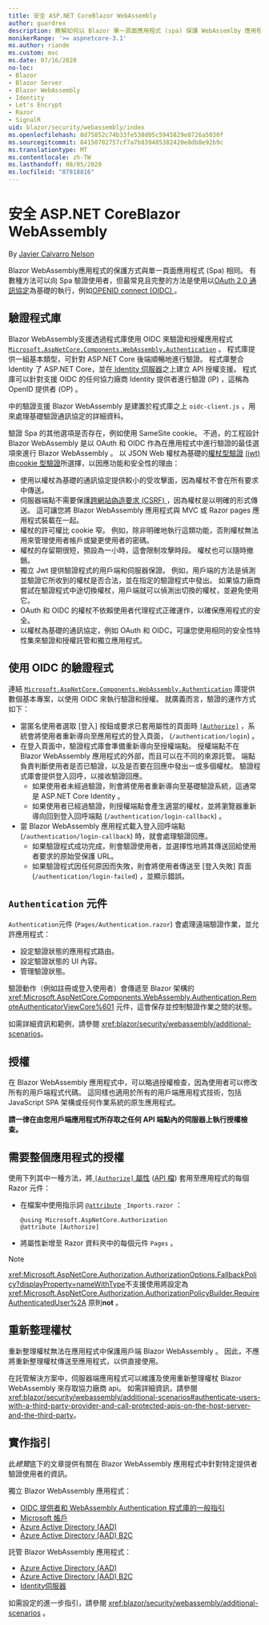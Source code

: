 ```yaml
---
title: 安全 ASP.NET CoreBlazor WebAssembly
author: guardrex
description: 瞭解如何以 Blazor 單一頁面應用程式 (spa) 保護 WebAssemlby 應用程式。
monikerRange: '>= aspnetcore-3.1'
ms.author: riande
ms.custom: mvc
ms.date: 07/16/2020
no-loc:
- Blazor
- Blazor Server
- Blazor WebAssembly
- Identity
- Let's Encrypt
- Razor
- SignalR
uid: blazor/security/webassembly/index
ms.openlocfilehash: 8d75852c74b33fe538d05c5945829e0726a5030f
ms.sourcegitcommit: 84150702757cf7a7b839485382420e8db8e92b9c
ms.translationtype: MT
ms.contentlocale: zh-TW
ms.lasthandoff: 08/05/2020
ms.locfileid: "87818816"
---
```

# <a name="secure-aspnet-core-no-locblazor-webassembly"></a>安全 ASP.NET CoreBlazor WebAssembly

By [Javier Calvarro Nelson](https://github.com/javiercn)

Blazor WebAssembly應用程式的保護方式與單一頁面應用程式 (Spa) 相同。 有數種方法可以向 Spa 驗證使用者，但最常見且完整的方法是使用以[OAuth 2.0 通訊協定](https://oauth.net/)為基礎的執行，例如[OPENID connect (OIDC) ](https://openid.net/connect/)。

## <a name="authentication-library"></a>驗證程式庫

Blazor WebAssembly支援透過程式庫使用 OIDC 來驗證和授權應用程式 [`Microsoft.AspNetCore.Components.WebAssembly.Authentication`](https://www.nuget.org/packages/Microsoft.AspNetCore.Components.WebAssembly.Authentication/) 。 程式庫提供一組基本類型，可針對 ASP.NET Core 後端順暢地進行驗證。 程式庫整合 Identity 了 ASP.NET Core，並在[ Identity 伺服器](https://identityserver.io/)之上建立 API 授權支援。 程式庫可以針對支援 OIDC 的任何協力廠商 Identity 提供者進行驗證 (IP) ，這稱為 OpenID 提供者 (OP) 。

中的驗證支援 Blazor WebAssembly 是建置於程式庫之上 `oidc-client.js` ，用來處理基礎驗證通訊協定的詳細資料。

驗證 Spa 的其他選項是否存在，例如使用 SameSite cookie。 不過，的工程設計 Blazor WebAssembly 是以 OAuth 和 OIDC 作為在應用程式中進行驗證的最佳選項來進行 Blazor WebAssembly 。 以 JSON Web 權杖為基礎的[權杖型驗證](xref:security/anti-request-forgery#token-based-authentication) [ (jwt) ](https://self-issued.info/docs/draft-ietf-oauth-json-web-token.html)由[cookie 型驗證](xref:security/anti-request-forgery#cookie-based-authentication)所選擇，以因應功能和安全性的理由：

* 使用以權杖為基礎的通訊協定提供較小的受攻擊面，因為權杖不會在所有要求中傳送。
* 伺服器端點不需要保護[跨網站偽造要求 (CSRF) ](xref:security/anti-request-forgery) ，因為權杖是以明確的形式傳送。 這可讓您將 Blazor WebAssembly 應用程式與 MVC 或 Razor pages 應用程式裝載在一起。
* 權杖的許可權比 cookie 窄。 例如，除非明確地執行這類功能，否則權杖無法用來管理使用者帳戶或變更使用者的密碼。
* 權杖的存留期很短，預設為一小時，這會限制攻擊時段。 權杖也可以隨時撤銷。
* 獨立 Jwt 提供驗證程式的用戶端和伺服器保證。 例如，用戶端的方法是偵測並驗證它所收到的權杖是否合法，並在指定的驗證程式中發出。 如果協力廠商嘗試在驗證程式中途切換權杖，用戶端就可以偵測出切換的權杖，並避免使用它。
* OAuth 和 OIDC 的權杖不依賴使用者代理程式正確運作，以確保應用程式的安全。
* 以權杖為基礎的通訊協定，例如 OAuth 和 OIDC，可讓您使用相同的安全性特性集來驗證和授權託管和獨立應用程式。

## <a name="authentication-process-with-oidc"></a>使用 OIDC 的驗證程式

連結 [`Microsoft.AspNetCore.Components.WebAssembly.Authentication`](https://www.nuget.org/packages/Microsoft.AspNetCore.Components.WebAssembly.Authentication/) 庫提供數個基本專案，以使用 OIDC 來執行驗證和授權。 就廣義而言，驗證的運作方式如下：

* 當匿名使用者選取 [登入] 按鈕或要求已套用屬性的頁面時 [`[Authorize]`](xref:Microsoft.AspNetCore.Authorization.AuthorizeAttribute) ，系統會將使用者重新導向至應用程式的登入頁面， (`/authentication/login`) 。
* 在登入頁面中，驗證程式庫會準備重新導向至授權端點。 授權端點不在 Blazor WebAssembly 應用程式的外部，而且可以在不同的來源託管。 端點負責判斷使用者是否已驗證，以及是否要在回應中發出一或多個權杖。 驗證程式庫會提供登入回呼，以接收驗證回應。
  * 如果使用者未經過驗證，則會將使用者重新導向至基礎驗證系統，這通常是 ASP.NET Core Identity 。
  * 如果使用者已經過驗證，則授權端點會產生適當的權杖，並將瀏覽器重新導向回到登入回呼端點 (`/authentication/login-callback`) 。
* 當 Blazor WebAssembly 應用程式載入登入回呼端點 (`/authentication/login-callback`) 時，就會處理驗證回應。
  * 如果驗證程式成功完成，則會驗證使用者，並選擇性地將其傳送回給使用者要求的原始受保護 URL。
  * 如果驗證程式因任何原因而失敗，則會將使用者傳送至 [登入失敗] 頁面 (`/authentication/login-failed`) ，並顯示錯誤。

## <a name="authentication-component"></a>`Authentication` 元件

`Authentication`元件 (`Pages/Authentication.razor`) 會處理遠端驗證作業，並允許應用程式：

* 設定驗證狀態的應用程式路由。
* 設定驗證狀態的 UI 內容。
* 管理驗證狀態。

驗證動作（例如註冊或登入使用者）會傳遞至 Blazor 架構的 <xref:Microsoft.AspNetCore.Components.WebAssembly.Authentication.RemoteAuthenticatorViewCore%601> 元件，這會保存並控制驗證作業之間的狀態。

如需詳細資訊和範例，請參閱 <xref:blazor/security/webassembly/additional-scenarios>。

## <a name="authorization"></a>授權

在 Blazor WebAssembly 應用程式中，可以略過授權檢查，因為使用者可以修改所有的用戶端程式代碼。 這同樣也適用於所有的用戶端應用程式技術，包括 JavaScript SPA 架構或任何作業系統的原生應用程式。

**請一律在由您用戶端應用程式所存取之任何 API 端點內的伺服器上執行授權檢查。**

## <a name="require-authorization-for-the-entire-app"></a>需要整個應用程式的授權

使用下列其中一種方法，將[ `[Authorize]` 屬性](xref:blazor/security/index#authorize-attribute) ([API 檔](xref:System.Web.Mvc.AuthorizeAttribute)) 套用至應用程式的每個 Razor 元件：

* 在檔案中使用指示詞 [`@attribute`](xref:mvc/views/razor#attribute) `_Imports.razor` ：

  ```razor
  @using Microsoft.AspNetCore.Authorization
  @attribute [Authorize]
  ```

* 將屬性新增至 Razor 資料夾中的每個元件 `Pages` 。

> [!NOTE]
> <xref:Microsoft.AspNetCore.Authorization.AuthorizationOptions.FallbackPolicy?displayProperty=nameWithType>不支援使用將設定為 <xref:Microsoft.AspNetCore.Authorization.AuthorizationPolicyBuilder.RequireAuthenticatedUser%2A> 原則**not** 。

## <a name="refresh-tokens"></a>重新整理權杖

重新整理權杖無法在應用程式中保護用戶端 Blazor WebAssembly 。 因此，不應將重新整理權杖傳送至應用程式，以供直接使用。

在託管解決方案中，伺服器端應用程式可以維護及使用重新整理權杖 Blazor WebAssembly 來存取協力廠商 api。 如需詳細資訊，請參閱<xref:blazor/security/webassembly/additional-scenarios#authenticate-users-with-a-third-party-provider-and-call-protected-apis-on-the-host-server-and-the-third-party>。

## <a name="implementation-guidance"></a>實作指引

此*總覽*底下的文章提供有關在 Blazor WebAssembly 應用程式中針對特定提供者驗證使用者的資訊。

獨立 Blazor WebAssembly 應用程式：

* [OIDC 提供者和 WebAssembly Authentication 程式庫的一般指引](xref:blazor/security/webassembly/standalone-with-authentication-library)
* [Microsoft 帳戶](xref:blazor/security/webassembly/standalone-with-microsoft-accounts)
* [Azure Active Directory (AAD)](xref:blazor/security/webassembly/standalone-with-azure-active-directory)
* [Azure Active Directory (AAD) B2C](xref:blazor/security/webassembly/standalone-with-azure-active-directory-b2c)

託管 Blazor WebAssembly 應用程式：

* [Azure Active Directory (AAD)](xref:blazor/security/webassembly/hosted-with-azure-active-directory)
* [Azure Active Directory (AAD) B2C](xref:blazor/security/webassembly/hosted-with-azure-active-directory-b2c)
* [Identity伺服器](xref:blazor/security/webassembly/hosted-with-identity-server)

如需設定的進一步指引，請參閱 <xref:blazor/security/webassembly/additional-scenarios> 。
